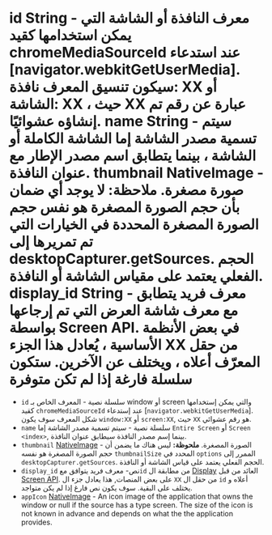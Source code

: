 # id String - معرف النافذة أو الشاشة التي يمكن استخدامها كقيد chromeMediaSourceId عند استدعاء [navigator.webkitGetUserMedia]. سيكون تنسيق المعرف نافذة: XX أو الشاشة: XX ، حيث XX عبارة عن رقم تم إنشاؤه عشوائيًا. name String - سيتم تسمية مصدر الشاشة إما الشاشة الكاملة أو الشاشة <index> ، بينما يتطابق اسم مصدر الإطار مع عنوان النافذة. thumbnail NativeImage - صورة مصغرة. ملاحظة: لا يوجد أي ضمان بأن حجم الصورة المصغرة هو نفس حجم الصورة المصغرة المحددة في الخيارات التي تم تمريرها إلى desktopCapturer.getSources. الحجم الفعلي يعتمد على مقياس الشاشة أو النافذة. display_id String - معرف فريد يتطابق مع معرف شاشة العرض التي تم إرجاعها بواسطة Screen API. في بعض الأنظمة الأساسية ، يُعادل هذا الجزء XX من حقل المعرّف أعلاه ، ويختلف عن الآخرين. ستكون سلسلة فارغة إذا لم تكن متوفرة

* `id` سلسلة نصية - المعرف الخاص بـ window أو screen والتي يمكن إستخدامها كقيد `chromeMediaSourceId` عند إستدعاء [`navigator.webkitGetUserMedia`]. شكل المعرف سوف يكون `window:XX` أو `screen:XX`, حيث `XX` هو رقم عشوائي.
* `name` سلسلة نصية - سيتم تسمية مصدر الشاشة إما `Entire Screen` أو `Screen <index>`, بينما إسم مصدر النافذة سيطابق عنوان النافذة.
* `thumbnail` [NativeImage](../native-image.md) - الصورة المصغرة. **ملحوظة:** ليس هناك ما يضمن أن حجم الصورة المصغرة هو نفسه `thumbnailSize` المحدد في `options` الممرر إلى `desktopCapturer.getSources`. الحجم الفعلي يعتمد على قياس الشاشة أو النافذة.
* `display_id` نص- معرف فريد يتوافق مع`id` من مطابقة ال [Display](display.md) العائد من قبل [Screen API](../screen.md). على بعض المنصات, هذا يعادل جزء ال `XX` من حقل ال `id` أعلاه و يختلف على البقية. سوف يكون نص فارغ إذا لم يكن متواجد.
* `appIcon` [NativeImage](../native-image.md) - An icon image of the application that owns the window or null if the source has a type screen. The size of the icon is not known in advance and depends on what the the application provides.

